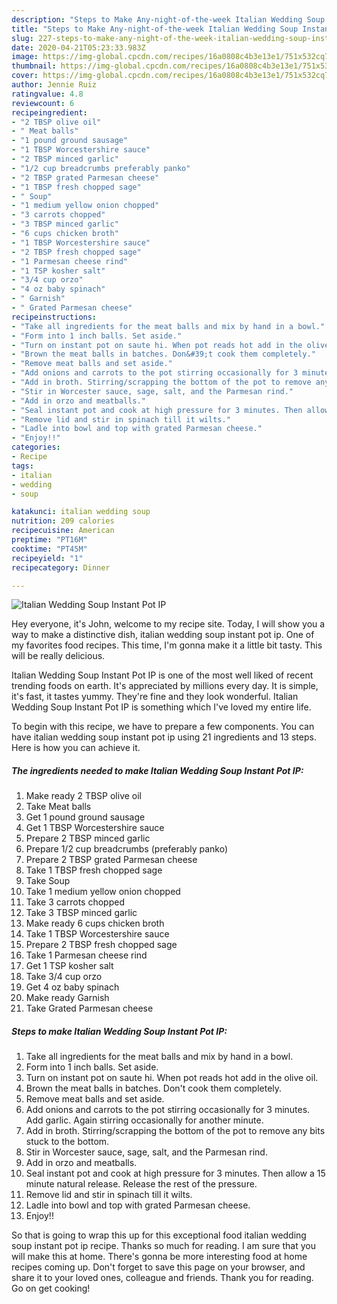 ```yaml
---
description: "Steps to Make Any-night-of-the-week Italian Wedding Soup Instant Pot IP"
title: "Steps to Make Any-night-of-the-week Italian Wedding Soup Instant Pot IP"
slug: 227-steps-to-make-any-night-of-the-week-italian-wedding-soup-instant-pot-ip
date: 2020-04-21T05:23:33.983Z
image: https://img-global.cpcdn.com/recipes/16a0808c4b3e13e1/751x532cq70/italian-wedding-soup-instant-pot-ip-recipe-main-photo.jpg
thumbnail: https://img-global.cpcdn.com/recipes/16a0808c4b3e13e1/751x532cq70/italian-wedding-soup-instant-pot-ip-recipe-main-photo.jpg
cover: https://img-global.cpcdn.com/recipes/16a0808c4b3e13e1/751x532cq70/italian-wedding-soup-instant-pot-ip-recipe-main-photo.jpg
author: Jennie Ruiz
ratingvalue: 4.8
reviewcount: 6
recipeingredient:
- "2 TBSP olive oil"
- " Meat balls"
- "1 pound ground sausage"
- "1 TBSP Worcestershire sauce"
- "2 TBSP minced garlic"
- "1/2 cup breadcrumbs preferably panko"
- "2 TBSP grated Parmesan cheese"
- "1 TBSP fresh chopped sage"
- " Soup"
- "1 medium yellow onion chopped"
- "3 carrots chopped"
- "3 TBSP minced garlic"
- "6 cups chicken broth"
- "1 TBSP Worcestershire sauce"
- "2 TBSP fresh chopped sage"
- "1 Parmesan cheese rind"
- "1 TSP kosher salt"
- "3/4 cup orzo"
- "4 oz baby spinach"
- " Garnish"
- " Grated Parmesan cheese"
recipeinstructions:
- "Take all ingredients for the meat balls and mix by hand in a bowl."
- "Form into 1 inch balls. Set aside."
- "Turn on instant pot on saute hi. When pot reads hot add in the olive oil."
- "Brown the meat balls in batches. Don&#39;t cook them completely."
- "Remove meat balls and set aside."
- "Add onions and carrots to the pot stirring occasionally for 3 minutes. Add garlic. Again stirring occasionally for another minute."
- "Add in broth. Stirring/scrapping the bottom of the pot to remove any bits stuck to the bottom."
- "Stir in Worcester sauce, sage, salt, and the Parmesan rind."
- "Add in orzo and meatballs."
- "Seal instant pot and cook at high pressure for 3 minutes. Then allow a 15 minute natural release. Release the rest of the pressure."
- "Remove lid and stir in spinach till it wilts."
- "Ladle into bowl and top with grated Parmesan cheese."
- "Enjoy!!"
categories:
- Recipe
tags:
- italian
- wedding
- soup

katakunci: italian wedding soup 
nutrition: 209 calories
recipecuisine: American
preptime: "PT16M"
cooktime: "PT45M"
recipeyield: "1"
recipecategory: Dinner

---
```



![Italian Wedding Soup Instant Pot IP](https://img-global.cpcdn.com/recipes/16a0808c4b3e13e1/751x532cq70/italian-wedding-soup-instant-pot-ip-recipe-main-photo.jpg)

Hey everyone, it's John, welcome to my recipe site. Today, I will show you a way to make a distinctive dish, italian wedding soup instant pot ip. One of my favorites food recipes. This time, I'm gonna make it a little bit tasty. This will be really delicious.



Italian Wedding Soup Instant Pot IP is one of the most well liked of recent trending foods on earth. It's appreciated by millions every day. It is simple, it's fast, it tastes yummy. They're fine and they look wonderful. Italian Wedding Soup Instant Pot IP is something which I've loved my entire life.


To begin with this recipe, we have to prepare a few components. You can have italian wedding soup instant pot ip using 21 ingredients and 13 steps. Here is how you can achieve it.

<!--inarticleads1-->

##### The ingredients needed to make Italian Wedding Soup Instant Pot IP:

1. Make ready 2 TBSP olive oil
1. Take  Meat balls
1. Get 1 pound ground sausage
1. Get 1 TBSP Worcestershire sauce
1. Prepare 2 TBSP minced garlic
1. Prepare 1/2 cup breadcrumbs (preferably panko)
1. Prepare 2 TBSP grated Parmesan cheese
1. Take 1 TBSP fresh chopped sage
1. Take  Soup
1. Take 1 medium yellow onion chopped
1. Take 3 carrots chopped
1. Take 3 TBSP minced garlic
1. Make ready 6 cups chicken broth
1. Take 1 TBSP Worcestershire sauce
1. Prepare 2 TBSP fresh chopped sage
1. Take 1 Parmesan cheese rind
1. Get 1 TSP kosher salt
1. Take 3/4 cup orzo
1. Get 4 oz baby spinach
1. Make ready  Garnish
1. Take  Grated Parmesan cheese




<!--inarticleads2-->

##### Steps to make Italian Wedding Soup Instant Pot IP:

1. Take all ingredients for the meat balls and mix by hand in a bowl.
1. Form into 1 inch balls. Set aside.
1. Turn on instant pot on saute hi. When pot reads hot add in the olive oil.
1. Brown the meat balls in batches. Don&#39;t cook them completely.
1. Remove meat balls and set aside.
1. Add onions and carrots to the pot stirring occasionally for 3 minutes. Add garlic. Again stirring occasionally for another minute.
1. Add in broth. Stirring/scrapping the bottom of the pot to remove any bits stuck to the bottom.
1. Stir in Worcester sauce, sage, salt, and the Parmesan rind.
1. Add in orzo and meatballs.
1. Seal instant pot and cook at high pressure for 3 minutes. Then allow a 15 minute natural release. Release the rest of the pressure.
1. Remove lid and stir in spinach till it wilts.
1. Ladle into bowl and top with grated Parmesan cheese.
1. Enjoy!!




So that is going to wrap this up for this exceptional food italian wedding soup instant pot ip recipe. Thanks so much for reading. I am sure that you will make this at home. There's gonna be more interesting food at home recipes coming up. Don't forget to save this page on your browser, and share it to your loved ones, colleague and friends. Thank you for reading. Go on get cooking!
